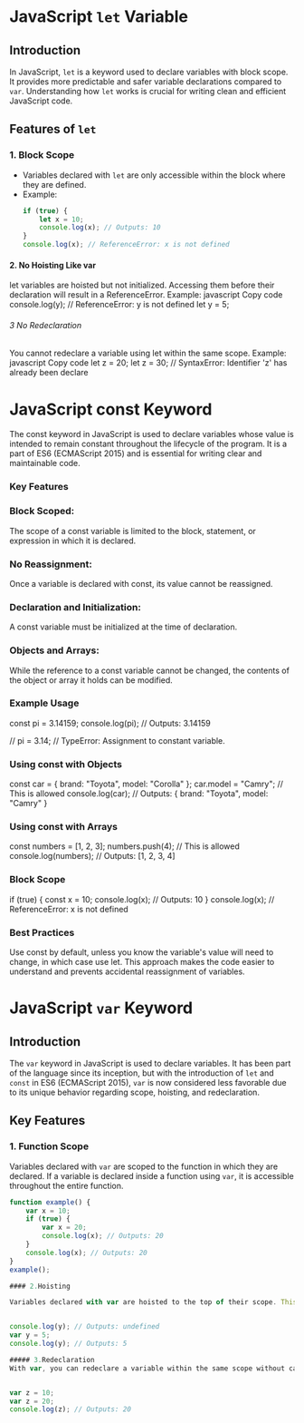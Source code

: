 # JavaScript `let` Variable

## Introduction

In JavaScript, `let` is a keyword used to declare variables with block scope. It provides more predictable and safer variable declarations compared to `var`. Understanding how `let` works is crucial for writing clean and efficient JavaScript code.

## Features of `let`

### 1. Block Scope
- Variables declared with `let` are only accessible within the block where they are defined.
- Example:
  ```javascript
  if (true) {
      let x = 10;
      console.log(x); // Outputs: 10
  }
  console.log(x); // ReferenceError: x is not defined
#### 2. No Hoisting Like var
let variables are hoisted but not initialized. Accessing them before their declaration will result in a ReferenceError.
Example:
javascript
Copy code
console.log(y); // ReferenceError: y is not defined
let y = 5;
###### 3 No Redeclaration
You cannot redeclare a variable using let within the same scope.
Example:
javascript
Copy code
let z = 20;
let z = 30; // SyntaxError: Identifier 'z' has already been declare



# JavaScript const Keyword

The const keyword in JavaScript is used to declare variables whose value is intended to remain constant throughout the lifecycle of the program. It is a part of ES6 (ECMAScript 2015) and is essential for writing clear and maintainable code.

### Key Features

### Block Scoped: 
The scope of a const variable is limited to the block, statement, or expression in which it is declared.
### No Reassignment:
Once a variable is declared with const, its value cannot be reassigned.
### Declaration and Initialization:
A const variable must be initialized at the time of declaration.
### Objects and Arrays:
While the reference to a const variable cannot be changed, the contents of the object or array it holds can be modified.
### Example Usage
const pi = 3.14159;
console.log(pi); // Outputs: 3.14159

// pi = 3.14; // TypeError: Assignment to constant variable.
### Using const with Objects
const car = { brand: "Toyota", model: "Corolla" };
car.model = "Camry"; // This is allowed
console.log(car); // Outputs: { brand: "Toyota", model: "Camry" }
### Using const with Arrays

const numbers = [1, 2, 3];
numbers.push(4); // This is allowed
console.log(numbers); // Outputs: [1, 2, 3, 4]
### Block Scope

if (true) {
    const x = 10;
    console.log(x); // Outputs: 10
}
console.log(x); // ReferenceError: x is not defined
### Best Practices
Use const by default, unless you know the variable's value will need to change, in which case use let.
This approach makes the code easier to understand and prevents accidental reassignment of variables.

# JavaScript `var` Keyword

## Introduction

The `var` keyword in JavaScript is used to declare variables. It has been part of the language since its inception, but with the introduction of `let` and `const` in ES6 (ECMAScript 2015), `var` is now considered less favorable due to its unique behavior regarding scope, hoisting, and redeclaration.

## Key Features

### 1. Function Scope
Variables declared with `var` are scoped to the function in which they are declared. If a variable is declared inside a function using `var`, it is accessible throughout the entire function.

```javascript
function example() {
    var x = 10;
    if (true) {
        var x = 20;
        console.log(x); // Outputs: 20
    }
    console.log(x); // Outputs: 20
}
example();

#### 2.Hoisting

Variables declared with var are hoisted to the top of their scope. This means that the declaration is moved to the top of its scope, but the assignment remains where it is. As a result, the variable can be accessed before it is actually assigned a value, which results in undefined.


console.log(y); // Outputs: undefined
var y = 5;
console.log(y); // Outputs: 5

##### 3.Redeclaration
With var, you can redeclare a variable within the same scope without causing an error. This can lead to unintended behavior, especially in larger codebases.


var z = 10;
var z = 20;
console.log(z); // Outputs: 20